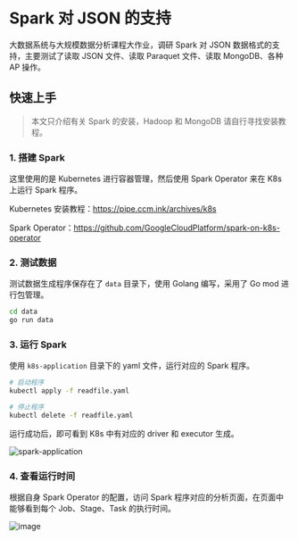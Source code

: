 # Spark 对 JSON 的支持

大数据系统与大规模数据分析课程大作业，调研 Spark 对 JSON 数据格式的支持，主要测试了读取 JSON 文件、读取 Paraquet 文件、读取 MongoDB、各种 AP 操作。

## 快速上手

> 本文只介绍有关 Spark 的安装，Hadoop 和 MongoDB 请自行寻找安装教程。

### 1. 搭建 Spark
这里使用的是 Kubernetes 进行容器管理，然后使用 Spark Operator 来在 K8s 上运行 Spark 程序。

Kubernetes 安装教程：https://pipe.ccm.ink/archives/k8s

Spark Operator：https://github.com/GoogleCloudPlatform/spark-on-k8s-operator

### 2. 测试数据

测试数据生成程序保存在了 `data` 目录下，使用 Golang 编写，采用了 Go mod 进行包管理。

``` bash
cd data
go run data
```

### 3. 运行 Spark

使用 `k8s-application` 目录下的 yaml 文件，运行对应的 Spark 程序。

```bash
# 启动程序
kubectl apply -f readfile.yaml

# 停止程序
kubectl delete -f readfile.yaml
```

运行成功后，即可看到 K8s 中有对应的 driver 和 executor 生成。

![spark-application](https://user-images.githubusercontent.com/43266446/123055681-bbdcd100-d438-11eb-8559-32e6b133d28b.png)

### 4. 查看运行时间

根据自身 Spark Operator 的配置，访问 Spark 程序对应的分析页面，在页面中能够看到每个 Job、Stage、Task 的执行时间。

![image](https://user-images.githubusercontent.com/43266446/123108228-d2048480-d46c-11eb-9928-0332b1498c9c.png)
